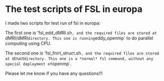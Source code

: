 # The test scripts of FSL in europa

I made two scripts for test run of fsl in europa:

The first one is 'fsl_edd_dMRI.sh`, and the required files are stored at `dMRI/dMRI` directory. This one is running `eddy_openmp` to do parallel computing using CPU.

The second one is 'fsl_fnirt_struct.sh`, and the required files are stored at `struct` directory. This one is a *normal* fsl command, without any special deployment of `openmp`.

Please let me know if you have any questions!!!
